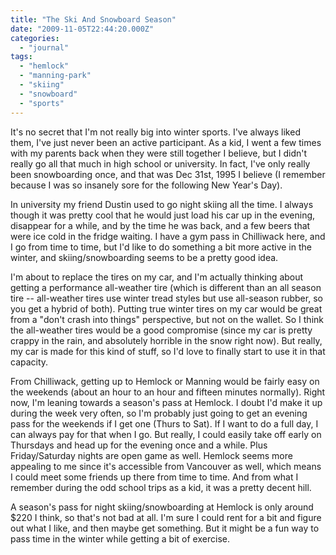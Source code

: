 ```yaml
---
title: "The Ski And Snowboard Season"
date: "2009-11-05T22:44:20.000Z"
categories: 
  - "journal"
tags: 
  - "hemlock"
  - "manning-park"
  - "skiing"
  - "snowboard"
  - "sports"
---
```


It's no secret that I'm not really big into winter sports. I've always liked them, I've just never been an active participant. As a kid, I went a few times with my parents back when they were still together I believe, but I didn't really go all that much in high school or university. In fact, I've only really been snowboarding once, and that was Dec 31st, 1995 I believe (I remember because I was so insanely sore for the following New Year's Day).

In university my friend Dustin used to go night skiing all the time. I always though it was pretty cool that he would just load his car up in the evening, disappear for a while, and by the time he was back, and a few beers that were ice cold in the fridge waiting. I have a gym pass in Chilliwack here, and I go from time to time, but I'd like to do something a bit more active in the winter, and skiing/snowboarding seems to be a pretty good idea.

I'm about to replace the tires on my car, and I'm actually thinking about getting a performance all-weather tire (which is different than an all season tire -- all-weather tires use winter tread styles but use all-season rubber, so you get a hybrid of both). Putting true winter tires on my car would be great from a "don't crash into things" perspective, but not on the wallet. So I think the all-weather tires would be a good compromise (since my car is pretty crappy in the rain, and absolutely horrible in the snow right now). But really, my car is made for this kind of stuff, so I'd love to finally start to use it in that capacity.

From Chilliwack, getting up to Hemlock or Manning would be fairly easy on the weekends (about an hour to an hour and fifteen minutes normally). Right now, I'm leaning towards a season's pass at Hemlock. I doubt I'd make it up during the week very often, so I'm probably just going to get an evening pass for the weekends if I get one (Thurs to Sat). If I want to do a full day, I can always pay for that when I go. But really, I could easily take off early on Thursdays and head up for the evening once and a while. Plus Friday/Saturday nights are open game as well. Hemlock seems more appealing to me since it's accessible from Vancouver as well, which means I could meet some friends up there from time to time. And from what I remember during the odd school trips as a kid, it was a pretty decent hill.

A season's pass for night skiing/snowboarding at Hemlock is only around $220 I think, so that's not bad at all. I'm sure I could rent for a bit and figure out what I like, and then maybe get something. But it might be a fun way to pass time in the winter while getting a bit of exercise.
